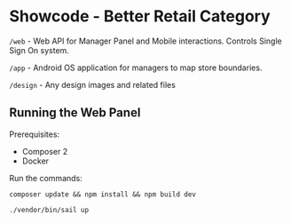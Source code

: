 # Showcode - Better Retail Category

`/web` - Web API for Manager Panel and Mobile interactions. Controls Single Sign On system.

`/app` - Android OS application for managers to map store boundaries.

`/design` - Any design images and related files

## Running the Web Panel
Prerequisites:
 - Composer 2
 - Docker

Run the commands: 
```
composer update && npm install && npm build dev
```
```
./vendor/bin/sail up
```
